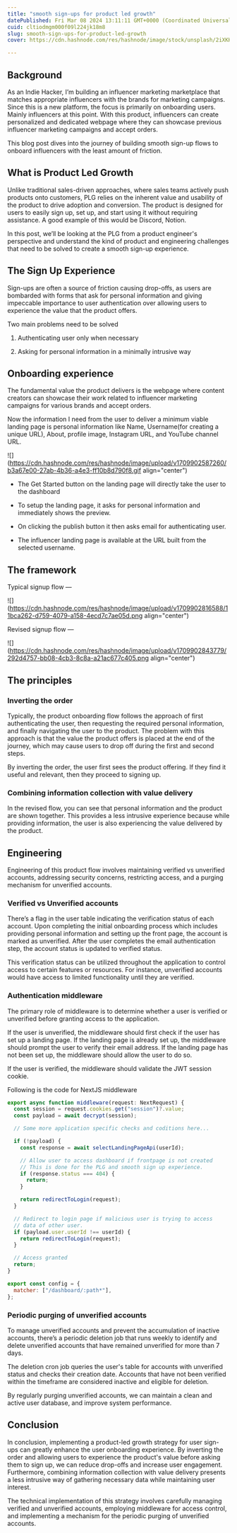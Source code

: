 ```yaml
---
title: "smooth sign-ups for product led growth"
datePublished: Fri Mar 08 2024 13:11:11 GMT+0000 (Coordinated Universal Time)
cuid: cltiodmgm000f09l224jk18m8
slug: smooth-sign-ups-for-product-led-growth
cover: https://cdn.hashnode.com/res/hashnode/image/stock/unsplash/2iXKHA9PjVk/upload/e74ecb77640fab5273042bba19c70ee4.jpeg

---
```


## Background

As an Indie Hacker, I’m building an influencer marketing marketplace that matches appropriate influencers with the brands for marketing campaigns. Since this is a new platform, the focus is primarily on onboarding users. Mainly influencers at this point. With this product, influencers can create personalized and dedicated webpage where they can showcase previous influencer marketing campaigns and accept orders.

This blog post dives into the journey of building smooth sign-up flows to onboard influencers with the least amount of friction.

## What is Product Led Growth

Unlike traditional sales-driven approaches, where sales teams actively push products onto customers, PLG relies on the inherent value and usability of the product to drive adoption and conversion. The product is designed for users to easily sign up, set up, and start using it without requiring assistance. A good example of this would be Discord, Notion.

In this post, we’ll be looking at the PLG from a product engineer's perspective and understand the kind of product and engineering challenges that need to be solved to create a smooth sign-up experience.

## The Sign Up Experience

Sign-ups are often a source of friction causing drop-offs, as users are bombarded with forms that ask for personal information and giving impeccable importance to user authentication over allowing users to experience the value that the product offers.

Two main problems need to be solved

1. Authenticating user only when necessary
    
2. Asking for personal information in a minimally intrusive way
    

## Onboarding experience

The fundamental value the product delivers is the webpage where content creators can showcase their work related to influencer marketing campaigns for various brands and accept orders.

Now the information I need from the user to deliver a minimum viable landing page is personal information like Name, Username(for creating a unique URL), About, profile image, Instagram URL, and YouTube channel URL.

![](https://cdn.hashnode.com/res/hashnode/image/upload/v1709902587260/b3a67e00-27ab-4b36-a4e3-ff10b8d790f8.gif align="center")

* The Get Started button on the landing page will directly take the user to the dashboard
    
* To setup the landing page, it asks for personal information and immediately shows the preview.
    
* On clicking the publish button it then asks email for authenticating user.
    
* The influencer landing page is available at the URL built from the selected username.
    

## The framework

Typical signup flow —

![](https://cdn.hashnode.com/res/hashnode/image/upload/v1709902816588/11bca262-d759-4079-a158-4ecd7c7ae05d.png align="center")

Revised signup flow —

![](https://cdn.hashnode.com/res/hashnode/image/upload/v1709902843779/292d4757-bb08-4cb3-8c8a-a21ac677c405.png align="center")

## The principles

### Inverting the order

Typically, the product onboarding flow follows the approach of first authenticating the user, then requesting the required personal information, and finally navigating the user to the product. The problem with this approach is that the value the product offers is placed at the end of the journey, which may cause users to drop off during the first and second steps.

By inverting the order, the user first sees the product offering. If they find it useful and relevant, then they proceed to signing up.

### Combining information collection with value delivery

In the revised flow, you can see that personal information and the product are shown together. This provides a less intrusive experience because while providing information, the user is also experiencing the value delivered by the product.

## Engineering

Engineering of this product flow involves maintaining verified vs unverified accounts, addressing security concerns, restricting access, and a purging mechanism for unverified accounts.

### Verified vs Unverified accounts

There’s a flag in the user table indicating the verification status of each account. Upon completing the initial onboarding process which includes providing personal information and setting up the front page, the account is marked as unverified. After the user completes the email authentication step, the account status is updated to verified status.

This verification status can be utilized throughout the application to control access to certain features or resources. For instance, unverified accounts would have access to limited functionality until they are verified.

### Authentication middleware

The primary role of middleware is to determine whether a user is verified or unverified before granting access to the application.

If the user is unverified, the middleware should first check if the user has set up a landing page. If the landing page is already set up, the middleware should prompt the user to verify their email address. If the landing page has not been set up, the middleware should allow the user to do so.

If the user is verified, the middleware should validate the JWT session cookie.

Following is the code for NextJS middleware

```jsx
export async function middleware(request: NextRequest) {
  const session = request.cookies.get("session")?.value;
  const payload = await decrypt(session);

  // Some more application specific checks and coditions here...

  if (!payload) {
    const response = await selectLandingPageApi(userId);

    // Allow user to access dashboard if frontpage is not created
    // This is done for the PLG and smooth sign up experience.
    if (response.status === 404) {
      return;
    }

    return redirectToLogin(request);
  }

  // Redirect to login page if malicious user is trying to access
  // data of other user.
  if (payload.user.userId !== userId) {
    return redirectToLogin(request);
  }

  // Access granted
  return;
}

export const config = {
  matcher: ["/dashboard/:path*"],
};

```

### Periodic purging of unverified accounts

To manage unverified accounts and prevent the accumulation of inactive accounts, there’s a periodic deletion job that runs weekly to identify and delete unverified accounts that have remained unverified for more than 7 days.

The deletion cron job queries the user's table for accounts with unverified status and checks their creation date. Accounts that have not been verified within the timeframe are considered inactive and eligible for deletion.

By regularly purging unverified accounts, we can maintain a clean and active user database, and improve system performance.

## Conclusion

In conclusion, implementing a product-led growth strategy for user sign-ups can greatly enhance the user onboarding experience. By inverting the order and allowing users to experience the product's value before asking them to sign up, we can reduce drop-offs and increase user engagement. Furthermore, combining information collection with value delivery presents a less intrusive way of gathering necessary data while maintaining user interest.

The technical implementation of this strategy involves carefully managing verified and unverified accounts, employing middleware for access control, and implementing a mechanism for the periodic purging of unverified accounts.